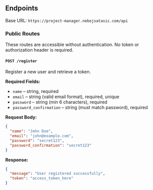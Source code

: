 ## Endpoints

Base URL: `https://project-manager.nebojsatasic.com/api`

### Public Routes

These routes are accessible without authentication. No token or authorization header is required.

#### `POST /register`

Register a new user and retrieve a token.

**Required Fields:**
- `name` – string, required
- `email` – string (valid email format), required, unique
- `password` – string (min 6 characters), required
- `password_confirmation` – string (must match password), required

**Request Body:**
```json
{
  "name": "John Doe",
  "email": "john@example.com",
  "password": "secret123",
  "password_confirmation": "secret123"
}
```

**Response:**
```json
{
  "message": "User registered successfully",
  "token": "access_token_here"
}
```
